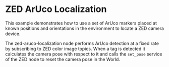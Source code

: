 # ZED ArUco Localization

This example demonstrates how to use a set of ArUco markers placed at known positions and orientations in the environment to locate a ZED camera device.

The zed-aruco-localization node performs ArUco detection at a fixed rate by subscribing to ZED color image topics. When a tag is detected it calculates the camera pose with respect to it and calls the `set_pose` service of the ZED node to reset the camera pose in the World.
